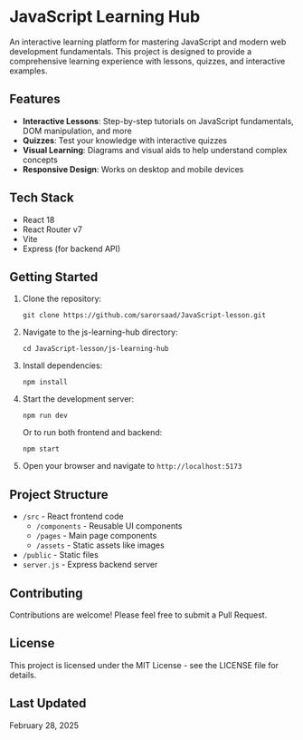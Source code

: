 # JavaScript Learning Hub

An interactive learning platform for mastering JavaScript and modern web development fundamentals. This project is designed to provide a comprehensive learning experience with lessons, quizzes, and interactive examples.

## Features

- **Interactive Lessons**: Step-by-step tutorials on JavaScript fundamentals, DOM manipulation, and more
- **Quizzes**: Test your knowledge with interactive quizzes
- **Visual Learning**: Diagrams and visual aids to help understand complex concepts
- **Responsive Design**: Works on desktop and mobile devices

## Tech Stack

- React 18
- React Router v7
- Vite
- Express (for backend API)

## Getting Started

1. Clone the repository:
   ```
   git clone https://github.com/sarorsaad/JavaScript-lesson.git
   ```

2. Navigate to the js-learning-hub directory:
   ```
   cd JavaScript-lesson/js-learning-hub
   ```

3. Install dependencies:
   ```
   npm install
   ```

4. Start the development server:
   ```
   npm run dev
   ```
   
   Or to run both frontend and backend:
   ```
   npm start
   ```

5. Open your browser and navigate to `http://localhost:5173`

## Project Structure

- `/src` - React frontend code
  - `/components` - Reusable UI components
  - `/pages` - Main page components
  - `/assets` - Static assets like images
- `/public` - Static files
- `server.js` - Express backend server

## Contributing

Contributions are welcome! Please feel free to submit a Pull Request.

## License

This project is licensed under the MIT License - see the LICENSE file for details.

## Last Updated

February 28, 2025
